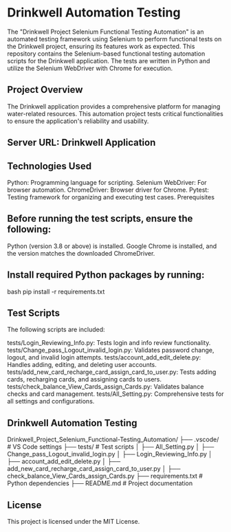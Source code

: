#  Drinkwell Automation Testing
 The "Drinkwell Project Selenium Functional Testing Automation" is an automated testing framework using Selenium to perform functional tests on the Drinkwell 
 project, ensuring its features work as expected.
 This repository contains the Selenium-based functional testing automation scripts for the Drinkwell application. The tests are written in Python and utilize 
 the Selenium WebDriver with Chrome for execution.

## Project Overview
 The Drinkwell application provides a comprehensive platform for managing water-related resources. This automation project tests critical functionalities to 
 ensure the application's reliability and usability.

## Server URL: Drinkwell Application

## Technologies Used
Python: Programming language for scripting.
Selenium WebDriver: For browser automation.
ChromeDriver: Browser driver for Chrome.
Pytest: Testing framework for organizing and executing test cases.
Prerequisites
## Before running the test scripts, ensure the following:

Python (version 3.8 or above) is installed.
Google Chrome is installed, and the version matches the downloaded ChromeDriver.
## Install required Python packages by running:
bash
pip install -r requirements.txt

## Test Scripts
The following scripts are included:

tests/Login_Reviewing_Info.py: Tests login and info review functionality.
tests/Change_pass_Logout_invalid_login.py: Validates password change, logout, and invalid login attempts.
tests/account_add_edit_delete.py: Handles adding, editing, and deleting user accounts.
tests/add_new_card_recharge_card_assign_card_to_user.py: Tests adding cards, recharging cards, and assigning cards to users.
tests/check_balance_View_Cards_assign_Cards.py: Validates balance checks and card management.
tests/All_Setting.py: Comprehensive tests for all settings and configurations.

## Drinkwell Automation Testing
Drinkwell_Project_Selenium_Functional-Testing_Automation/
├── .vscode/                  # VS Code settings
├── tests/                    # Test scripts
│   ├── All_Setting.py
│   ├── Change_pass_Logout_invalid_login.py
│   ├── Login_Reviewing_Info.py
│   ├── account_add_edit_delete.py
│   ├── add_new_card_recharge_card_assign_card_to_user.py
│   ├── check_balance_View_Cards_assign_Cards.py
├── requirements.txt          # Python dependencies
├── README.md                 # Project documentation

## License
This project is licensed under the MIT License.


